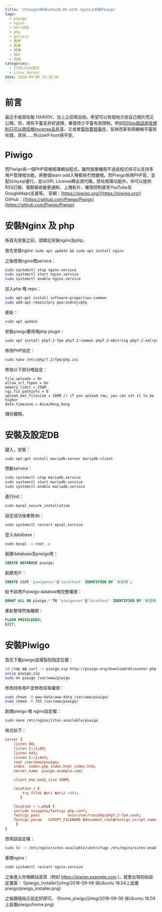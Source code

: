 ```yaml
---
title: '[Piwigo]係Ubuntu18.04 with nginx上安裝Piwigo'
tags:
  - piwigo
  - nginx
  - mariaDB
  - php
  - gallery
  - 教學
  - 圖庫
  - 相簿
  - 相片
  - 自架
categories:
  - IT及Linux綜合
  - Linux Server
date: 2018-09-06 15:10:44
---
```

# 前言
最近手痕買咗報 HX400V，加上之前啲自拍，希望可以有個地方放自己相片而又公開。但，現有平臺並非好選擇，畢竟唔少平臺有其限制，例如[500px就試過改規則只可以用佢嘅lincense去共享](https://today.line.me/hk/pc/article/500px+關閉+Marketplace+照片市場+並停止提供共享創意授權設定-Eo5vk2)、又或者[幫你賣相事件](https://unwire.hk/2017/05/27/500px-now-sells-photos-fotolia-without-credit/dc/photogism/)，反映而家有啲網絡平臺爲咗錢，真係……所以self-host保平安。

# Piwigo
而Piwigo係一個PHP寫嘅相簿網站程式，雖然我單機用不過該程式係可以支持多用戶管理嘅功能，將整個team add入嚟都係冇問題嘅。而Piwigo係用PHP寫，並配以mysql運行，並以GPL License釋出源代碼。除咗相簿功能外，仲可以提供RSS訂閱、電郵接收變更通知、上傳影片、權限控制甚至YouTube及GoogleMaps支援等。
官網：[https://piwigo.org/](https://piwigo.org/)
GitHub：[(https://github.com/Piwigo/Piwigo](https://github.com/Piwigo/Piwigo)

# 安裝Nginx 及 php
係首先安裝之前，請緊記安裝nginx及php。

首先安裝nginx:
`sudo apt update && sudo apt install nginx`

之後啓用nginx嘅service：
```bash
sudo systemctl stop nginx.service
sudo systemctl start nginx.service
sudo systemctl enable nginx.service
```
加入php 嘅 repo：
```bash
sudo apt-get install software-properties-common
sudo add-apt-repository ppa:ondrej/php
```

更新：
```bash
sudo apt update
```

安裝piwigo要用嘅php plugin：
```bash
sudo apt install php7.2-fpm php7.2-common php7.2-mbstring php7.2-xmlrpc php7.2-gd php7.2-xml php7.2-intl php7.2-mysql php7.2-cli php7.2 php7.2-ldap php7.2-zip php7.2-curl
```

修改PHP設定：
```bash
sudo nano /etc/php/7.2/fpm/php.ini
```

修改以下部分嘅設定：
```
file_uploads = On
allow_url_fopen = On
memory_limit = 256M
cgi.fix_pathinfo = 0
upload_max_filesize = 100M // if you upload raw, you can set it to be higher
date.timezone = Aisa/Hong_Kong
```

儲存離開。


# 安裝及設定DB
鍵入，安裝：
```bash
sudo apt-get install mariadb-server mariadb-client
```

啓動service：
```bash
sudo systemctl stop mariadb.service
sudo systemctl start mariadb.service
sudo systemctl enable mariadb.service
```

進行init：
```bash
sudo mysql_secure_installation
```

設定成功後重啓db：
```bash
sudo systemctl restart mysql.service
```

登入database：
```bash
sudo mysql -u root -p
```

創建database及piwigo用：
```sql
CREATE DATABASE piwigo;
```

創建用戶：
```sql
CREATE USER 'piwigouser'@'localhost' IDENTIFIED BY '新密碼';
```

給予該用戶piwigo databse嘅完整權限：
```sql
GRANT ALL ON piwigo.* TO 'piwigouser'@'localhost' IDENTIFIED BY '新密碼' WITH GRANT OPTION;
```

重新整理然後離開：
```sql
FLUSH PRIVILEGES;
EXIT;
```

# 安裝Piwigo
首先下載piwigo並複製到指定位置：
```bash
cd /tmp && curl -o piwigo.zip http://piwigo.org/download/dlcounter.php?code=latest
unzip piwigo.zip
sudo mv piwigo /var/www/piwigo
```

修改持有用戶並修改存取權限：
```bash
sudo chown -R www-data:www-data /var/www/piwigo/
sudo chmod -R 755 /var/www/piwigo/
```

創建piwigo 嘅 nginx設定檔：
```bash
sudo nano /etc/nginx/sites-available/piwigo
```

格式如下：
```conf
server {
    listen 80;
    listen [::]:80;
    listen 443;
    listen [::]:443;
    root /var/www/piwigo;
    index  index.php index.html index.htm;
    server_name  piwigo.example.com;

    client_max_body_size 100M;

    location / {
        try_files $uri $uri/ =404;
       }

    location ~ \.php$ {
    include snippets/fastcgi-php.conf;
    fastcgi_pass             unix:/var/run/php/php7.2-fpm.sock;
    fastcgi_param   SCRIPT_FILENAME $document_root$fastcgi_script_name;
     }
}
```

啓用該設定檔：
```bash
sudo ln -s /etc/nginx/sites-available/sentrifugo /etc/nginx/sites-enabled/
```

重開nginx：
```bash
sudo systemctl restart nginx.service
```
之後進入你嘅網站首頁（例如 https://piwigo.example.com )，就會出現初始設定畫面：
![piwigo_installer](/img/2018-09-06 係Ubuntu 18.04上設置piwigo/piwigo_installer.png)

之後跟隨指示設定好即可。
![home_piwigo](/img/2018-09-06 係Ubuntu 18.04上設置piwigo/home.png)
